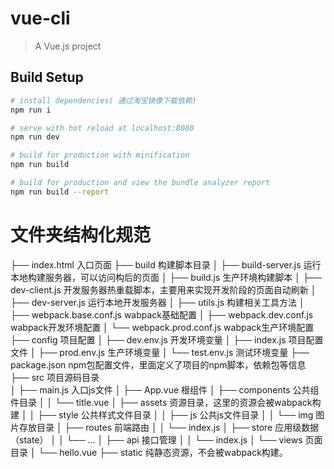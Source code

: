 # vue-cli

> A Vue.js project

## Build Setup

``` bash
# install dependencies( 通过淘宝镜像下载依赖)
npm run i  

# serve with hot reload at localhost:8080
npm run dev

# build for production with minification
npm run build

# build for production and view the bundle analyzer report
npm run build --report
```

# 文件夹结构化规范

   ├── index.html                      入口页面
   ├── build                           构建脚本目录
   │   ├── build-server.js                 运行本地构建服务器，可以访问构后的页面
   │   ├── build.js                        生产环境构建脚本
   │   ├── dev-client.js                   开发服务器热重载脚本，主要用来实现开发阶段的页面自动刷新
   │   ├── dev-server.js                   运行本地开发服务器
   │   ├── utils.js                        构建相关工具方法
   │   ├── webpack.base.conf.js            wabpack基础配置
   │   ├── webpack.dev.conf.js             wabpack开发环境配置
   │   └── webpack.prod.conf.js            wabpack生产环境配置
   ├── config                          项目配置
   │   ├── dev.env.js                      开发环境变量
   │   ├── index.js                        项目配置文件
   │   ├── prod.env.js                     生产环境变量
   │   └── test.env.js                     测试环境变量
   ├── package.json                    npm包配置文件，里面定义了项目的npm脚本，依赖包等信息
   ├── src                             项目源码目录    
   │   ├── main.js                         入口js文件
   │   ├── App.vue                         根组件
   │   ├── components                      公共组件目录
   │   │   └── title.vue
   │   ├── assets                          资源目录，这里的资源会被wabpack构建
   │   │   ├── style                         公共样式文件目录
   │   │   ├── js                          公共js文件目录
   │   │   └── img                      图片存放目录
   │   ├── routes                          前端路由
   │   │   └── index.js
   │   ├── store                           应用级数据（state）
   │   │   └── ...
   │   ├── api                           接口管理
   │   │   └── index.js
   │   └── views                           页面目录
   │       └── hello.vue
   ├── static                          纯静态资源，不会被wabpack构建。